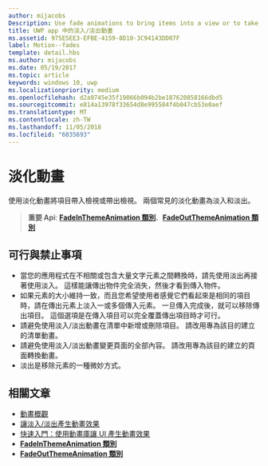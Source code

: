 ```yaml
---
author: mijacobs
Description: Use fade animations to bring items into a view or to take items out of a view. The two common fade animations are fade-in and fade-out.
title: UWP app 中的淡入/淡出動畫
ms.assetid: 975E5EE3-EFBE-4159-8D10-3C94143DD07F
label: Motion--fades
template: detail.hbs
ms.author: mijacobs
ms.date: 05/19/2017
ms.topic: article
keywords: windows 10, uwp
ms.localizationpriority: medium
ms.openlocfilehash: d2a9745e35f19066b094b2be187620858166dbd5
ms.sourcegitcommit: e814a13978f33654d8e995584f4b047cb53e0aef
ms.translationtype: MT
ms.contentlocale: zh-TW
ms.lasthandoff: 11/05/2018
ms.locfileid: "6035693"
---
```

# <a name="fade-animations"></a>淡化動畫



使用淡化動畫將項目帶入檢視或帶出檢視。 兩個常見的淡化動畫為淡入和淡出。

> **重要 Api**: [**FadeInThemeAnimation 類別**](https://msdn.microsoft.com/library/windows/apps/br210298)、[**FadeOutThemeAnimation 類別**](https://msdn.microsoft.com/library/windows/apps/br210302)


## <a name="dos-and-donts"></a>可行與禁止事項


-   當您的應用程式在不相關或包含大量文字元素之間轉換時，請先使用淡出再接著使用淡入。 這樣能讓傳出物件完全消失，然後才看到傳入物件。
-   如果元素的大小維持一致，而且您希望使用者感覺它們看起來是相同的項目時，請在傳出元素上淡入一或多個傳入元素。 一旦傳入完成後，就可以移除傳出項目。 這個選項是在傳入項目可以完全覆蓋傳出項目時才可行。
-   請避免使用淡入/淡出動畫在清單中新增或刪除項目。 請改用專為該目的建立的清單動畫。
-   請避免使用淡入/淡出動畫變更頁面的全部內容。 請改用專為該目的建立的頁面轉換動畫。
-   淡出是移除元素的一種微妙方式。
## <a name="related-articles"></a>相關文章

* [動畫概觀](https://msdn.microsoft.com/library/windows/apps/mt187350)
* [讓淡入/淡出產生動畫效果](https://msdn.microsoft.com/library/windows/apps/xaml/jj649429)
* [快速入門：使用動畫庫讓 UI 產生動畫效果](https://msdn.microsoft.com/library/windows/apps/xaml/hh452703)
* [**FadeInThemeAnimation 類別**](https://msdn.microsoft.com/library/windows/apps/br210298)
* [**FadeOutThemeAnimation 類別**](https://msdn.microsoft.com/library/windows/apps/br210302)

 

 




